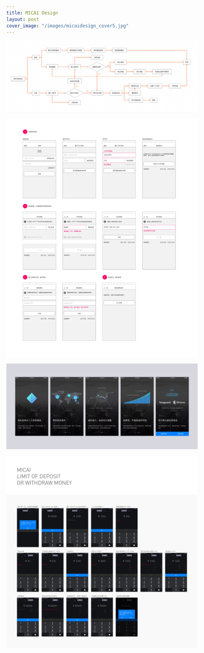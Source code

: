 ```yaml
---
title: MICAI Design
layout: post
cover_image: "/images/micaidesign_cover5.jpg"
---
```

![](/images/micai1.jpg)

![](/images/micai2_1.jpg)

![](/images/micai3.jpg)

![](/images/micai4.jpg)


